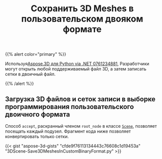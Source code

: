 ﻿---
title: Сохранить 3D Meshes в пользовательском двояком формате
type: docs
weight: 20
url: /ru/python-net/save-3d-meshes-in-custom-binary-format/
description: Используя Aspose.3D для Python via .NET API, разработчики могут открывать любой поддерживаемый файл 3D, а затем записывать сетки в пользовательский двоичный файл.
---
{{% alert color="primary" %}}

Используя[Aspose.3D для Python via .NET 0761234881](https://products.aspose.com/3d/python-net/), Разработчики могут открыть любой поддерживаемый файл 3D, а затем записать сетки в двоичный файл.

{{% /alert %}}
## **Загрузка 3D файлов и сеток записи в выборке программирования пользовательского двоичного формата**
Способ `accept`, раскранный членом `root_node` в классе [`Scene`](https://reference.aspose.com/3d/net/aspose.threed/scene), позволяет посещать каждый подузел. Фрагмент кода ниже позволяет конвертировать только сетки.

{{< gist "aspose-3d-gists" "cfde9f76113134443c76608c1d19453a" "3DScene-Save3DMeshesInCustomBinaryFormat.py" >}}
